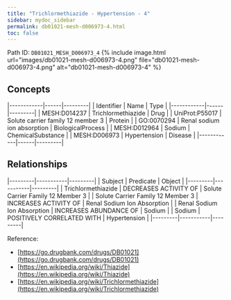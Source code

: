 ```yaml
---
title: "Trichlormethiazide - Hypertension - 4"
sidebar: mydoc_sidebar
permalink: db01021-mesh-d006973-4.html
toc: false 
---
```



Path ID: `DB01021_MESH_D006973_4`
{% include image.html url="images/db01021-mesh-d006973-4.png" file="db01021-mesh-d006973-4.png" alt="db01021-mesh-d006973-4" %}

## Concepts

|------------|------|---------|
| Identifier | Name | Type    |
|------------|------|---------|
| MESH:D014237 | Trichlormethiazide | Drug |
| UniProt:P55017 | Solute carrier family 12 member 3 | Protein |
| GO:0070294 | Renal sodium ion absorption | BiologicalProcess |
| MESH:D012964 | Sodium | ChemicalSubstance |
| MESH:D006973 | Hypertension | Disease |
|------------|------|---------|

## Relationships

|---------|-----------|---------|
| Subject | Predicate | Object  |
|---------|-----------|---------|
| Trichlormethiazide | DECREASES ACTIVITY OF | Solute Carrier Family 12 Member 3 |
| Solute Carrier Family 12 Member 3 | INCREASES ACTIVITY OF | Renal Sodium Ion Absorption |
| Renal Sodium Ion Absorption | INCREASES ABUNDANCE OF | Sodium |
| Sodium | POSITIVELY CORRELATED WITH | Hypertension |
|---------|-----------|---------|

Reference: 
  - [https://go.drugbank.com/drugs/DB01021](https://go.drugbank.com/drugs/DB01021)
  - [https://en.wikipedia.org/wiki/Thiazide](https://en.wikipedia.org/wiki/Thiazide)
  - [https://en.wikipedia.org/wiki/Trichlormethiazide](https://en.wikipedia.org/wiki/Trichlormethiazide)
